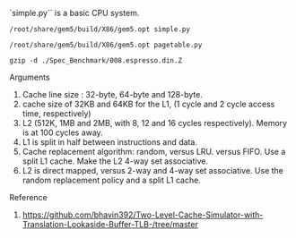 

`simple.py`` is a basic CPU system.
```
/root/share/gem5/build/X86/gem5.opt simple.py

/root/share/gem5/build/X86/gem5.opt pagetable.py
```



```
gzip -d ./Spec_Benchmark/008.espresso.din.Z
```

Arguments

1. Cache line size :  32-byte, 64-byte and 128-byte.
2. cache size of 32KB and 64KB for the L1, (1 cycle and 2 cycle access time, respectively)
3. L2 (512K, 1MB and 2MB, with 8, 12 and 16 cycles respectively). Memory is at 100 cycles away.
4. L1 is split in half between instructions and data.
5. Cache replacement algorithm: random, versus LRU. versus FIFO. Use a split L1 cache. Make the L2 4-way set associative.
6. L2 is direct mapped, versus 2-way and 4-way set associative. Use the random replacement policy and a split L1 cache.

Reference

1. https://github.com/bhavin392/Two-Level-Cache-Simulator-with-Translation-Lookaside-Buffer-TLB-/tree/master


